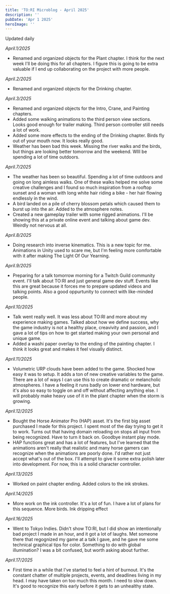 ```yaml
---
title: 'TO:RI Microblog - April 2025'
description: ''
pubDate: 'Apr 1 2025'
heroImage: ''
---
```


Updated daily

*April.1/2025*
<br>
- Renamed and organized objects for the Plant chapter. I think for the next week I'll be doing this for all chapters. I figure this is going to be extra valuable if I end up collaborating on the project with more people.

*April.2/2025*
<br>
- Renamed and organized objects for the Drinking chapter. 

*April.3/2025*
<br>
- Renamed and organized objects for the Intro, Crane, and Painting chapters.
- Added some walking animations to the third person view sections. Looks good enough for trailer making. Third person controller still needs a lot of work.
- Added some more effects to the ending of the Drinking chapter. Birds fly out of your mouth now. It looks really good.
- Weather has been bad this week. Missing the river walks and the birds, but things are looking better tomorrow and the weekend. WIll be spending a lot of time outdoors.

*April.7/2025*
<br>
- The weather has been so beautiful. Spending a lot of time outdoors and going on long aimless walks. One of these walks helped me solve some creative challenges and I found so much inspiration from a rooftop sunset and a woman with long white hair riding a bike - her hair flowing endlessly in the wind.
- A bird landed on a pile of cherry blossom petals which caused them to burst up into the air. Added to the atmosphere notes.
- Created a new gameplay trailer with some rigged animations. I'll be showing this at a private online event and talking about game dev. Weirdly not nervous at all.

*April.8/2025*
<br>
- Doing research into inverse kinematics. This is a new topic for me. Animations in Unity used to scare me, but I'm feeling more comfortable with it after making The Light Of Our Yearning.

*April.9/2025*
<br>
- Preparing for a talk tomorrow morning for a Twitch Guild community event. I'll talk about TO:RI and just general game dev stuff. Events like this are great because it forces me to prepare updated videos and talking points. Also a good oppurtunity to connect with like-minded people.

*April.10/2025*
<br>
- Talk went really well. It was less about TO:RI and more about my experience making games. Talked about how we define success, why the game industry is not a healthy place, creavivity and passion, and I gave a lot of tips on how to get started making your own personal and unique game.
- Added a washi paper overlay to the ending of the painting chapter. I think it looks great and makes it feel visually distinct.

*April.11/2025*
<br>
- Volumetric URP clouds have been added to the game. Shocked how easy it was to setup. It adds a ton of new creative variables to the game. There are a lot of ways I can use this to create dramatic or melancholic atmospheres. I have a feeling it runs badly on lower end hardware, but it's also so easy to toggle on and off without affecting anything else. I will probably make heavy use of it in the plant chapter when the storm is growing.

*April.12/2025*
<br>
- Bought the Horse Animator Pro (HAP) asset. It's the first big asset purchased I made for this project. I spent most of the day trying to get it to work. Turns out that having domain reloading on stops all input from being recognized. Have to turn it back on. Goodbye instant play mode.
- HAP functions great and has a lot of features, but I've learned that the animations aren't really that realistic and many horse gamers can recognize when the animations are poorly done. I'd rather not just accept what's out of the box. I'll attempt to give it some extra polish later into development. For now, this is a solid character controller. 

*April.13/2025*
<br>
- Worked on paint chapter ending. Added colors to the ink strokes.

*April.14/2025*
<br>
- More work on the ink controller. It's a lot of fun. I have a lot of plans for this sequence. More birds. Ink dripping effect

*April.16/2025*
<br>
- Went to Tokyo Indies. Didn't show TO:RI, but I did show an intentionally bad project I made in an hour, and it got a lot of laughs. Met someone there that regognized my game at a talk I gave, and he gave me some technical graphical tips for color. Something to do with global illumination? I was a bit confused, but worth asking about further.

*April.17/2025*
<br>
- First time in a while that I've started to feel a hint of burnout. It's the constant chatter of multiple projects, events, and deadlines living in my head. I may have taken on too much this month. I need to slow down. It's good to recognize this early before it gets to an unhealthy state.







